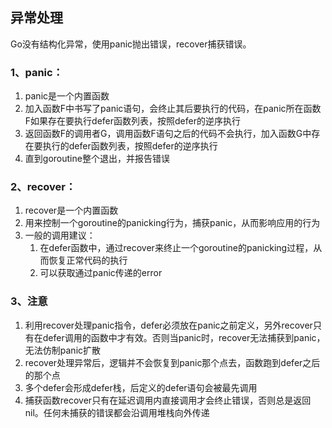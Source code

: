## 异常处理
Go没有结构化异常，使用panic抛出错误，recover捕获错误。
### 1、panic：
1. panic是一个内置函数
2. 加入函数F中书写了panic语句，会终止其后要执行的代码，在panic所在函数F如果存在要执行defer函数列表，按照defer的逆序执行
3. 返回函数F的调用者G，调用函数F语句之后的代码不会执行，加入函数G中存在要执行的defer函数列表，按照defer的逆序执行
4. 直到goroutine整个退出，并报告错误
### 2、recover：
1. recover是一个内置函数
2. 用来控制一个goroutine的panicking行为，捕获panic，从而影响应用的行为
3. 一般的调用建议：
    1. 在defer函数中，通过recover来终止一个goroutine的panicking过程，从而恢复正常代码的执行
    2. 可以获取通过panic传递的error
### 3、注意
1. 利用recover处理panic指令，defer必须放在panic之前定义，另外recover只有在defer调用的函数中才有效。否则当panic时，recover无法捕获到panic，无法仿制panic扩散
2. recover处理异常后，逻辑并不会恢复到panic那个点去，函数跑到defer之后的那个点
3. 多个defer会形成defer栈，后定义的defer语句会被最先调用
4. 捕获函数recover只有在延迟调用内直接调用才会终止错误，否则总是返回nil。任何未捕获的错误都会沿调用堆栈向外传递